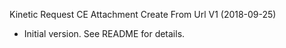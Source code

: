 Kinetic Request CE Attachment Create From Url V1 (2018-09-25)
 * Initial version.  See README for details.
